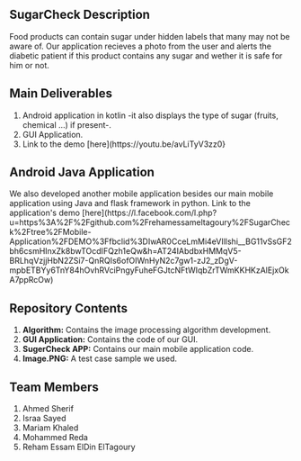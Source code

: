 ## SugarCheck Description
<p> Food products can contain sugar under hidden labels that many may not be aware of. Our application recieves a photo from the user and alerts the diabetic patient if this product contains any sugar and wether it is safe for him or not. <p>

## Main Deliverables 
<ol>
<li>Android application in kotlin -it also displays the type of sugar (fruits, chemical ...) if present-.</li>
<li>GUI Application.</li>
<li>Link to the demo [here](https://youtu.be/avLiTyV3zz0}</li>
</ol>

## Android Java Application
<p>We also developed another mobile application besides our main mobile application using Java and flask framework in python.
Link to the application's demo [here](https://l.facebook.com/l.php?u=https%3A%2F%2Fgithub.com%2Frehamessameltagoury%2FSugarCheck%2Ftree%2FMobile-Application%2FDEMO%3Ffbclid%3DIwAR0CceLmMi4eVIllshi__BG11vSsGF2bh6csmHInxZk8bwTOcdIFQzh1eQw&h=AT24IAbdbxHMMqV5-BRLhqVzjjHbN2ZSi7-QnRQIs6ofOIWnHyN2c7gw1-zJ2_zDgV-mpbETBYy6TnY84hOvhRVciPngyFuheFGJtcNFtWIqbZrTWmKKHKzAlEjxOkA7ppRcOw)</p>

## Repository Contents
<ol>
<li><strong>Algorithm:</strong> Contains the image processing algorithm development.</li>
<li><strong>GUI Application:</strong> Contains the code of our GUI.</li>
<li><strong>SugerCheck APP:</strong> Contains our main mobile application code.</li>
<li><strong>Image.PNG:</strong> A test case sample we used.</li>
</ol>

## Team Members 
<ol>
<li>Ahmed Sherif</li>
<li>Israa Sayed</li>
<li>Mariam Khaled</li>
<li>Mohammed Reda</li>
<li>Reham Essam ElDin ElTagoury</li>
</ol>

